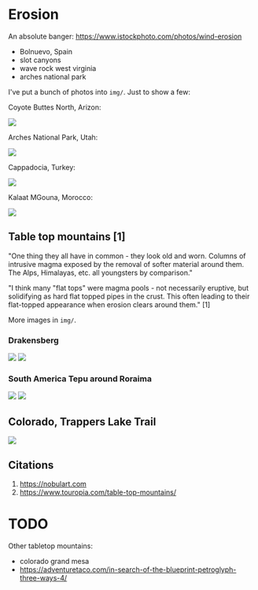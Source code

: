 # Erosion

An absolute banger: https://www.istockphoto.com/photos/wind-erosion
- Bolnuevo, Spain
- slot canyons
- wave rock west virginia
- arches national park

I've put a bunch of photos into `img/`. Just to show a few:

Coyote Buttes North, Arizon:

![](img/coyote-buttes-north-arizona.jpg)

Arches National Park, Utah:

![](img/arches-national-park-utah.jpg)

Cappadocia, Turkey:

![](img/cappadocia-turkey.jpg)

Kalaat MGouna, Morocco:

![](img/kalaat-mgouna.jpg)

## Table top mountains [1]

"One thing they all have in common - they look old and worn. Columns of intrusive magma exposed by the removal of softer material around them. The Alps, Himalayas, etc. all youngsters by comparison."

"I think many "flat tops" were magma pools - not necessarily eruptive, but solidifying as hard flat topped pipes in the crust. This often leading to their flat-topped appearance when erosion clears around them." [1]

More images in `img/`.

### Drakensberg

![](img/drakens1.jpg)
![](img/drakens2.jpg)

### South America Tepu around Roraima

![](img/tepu1.jpg)
![](img/tepu2.jpg)

## Colorado, Trappers Lake Trail

![](img/trappers-lake-trail.jpg)

## Citations

1. https://nobulart.com
2. https://www.touropia.com/table-top-mountains/

# TODO

Other tabletop mountains:
- colorado grand mesa
- https://adventuretaco.com/in-search-of-the-blueprint-petroglyph-three-ways-4/